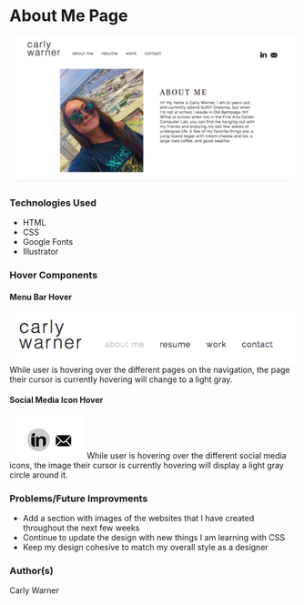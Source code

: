 # About Me Page 

<img src= "./images/Screen Shot 2017-07-03 at 9.37.40 PM.png">

### Technologies Used
* HTML
* CSS
* Google Fonts
* Illustrator

### Hover Components
#### Menu Bar Hover
<img src= "./images/menuHover.png">
While user is hovering over the different pages on the navigation, the page their cursor is currently hovering will change to a light gray.

#### Social Media Icon Hover
<img src= "./images/linkedInHover.png">
While user is hovering over the different social media icons, the image their cursor is currently hovering will display a light gray circle around it.


### Problems/Future Improvments
* Add a section with images of the websites that I have created throughout the next few weeks
* Continue to update the design with new things I am learning with CSS
* Keep my design cohesive to match my overall style as a designer

### Author(s)
Carly Warner
  






